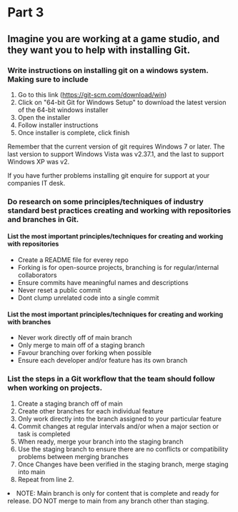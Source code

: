 # Part 3

## Imagine you are working at a game studio, and they want you to help with installing Git.

### Write instructions on installing git on a windows system. Making sure to include

1. Go to this link (https://git-scm.com/download/win)
2. Click on "64-bit Git for Windows Setup" to download the latest version of the 64-bit windows installer
3. Open the installer
4. Follow installer instructions
5. Once installer is complete, click finish

Remember that the current version of git requires Windows 7 or later. The last version to support Windows Vista was v2.37.1, and the last to support Windows XP was v2.

If you have further problems installing git enquire for support at your companies IT desk.

### Do research on some principles/techniques of industry standard best practices creating and working with repositories and branches in Git. 

#### List the most important principles/techniques for creating and working with repositories
* Create a README file for everey repo
* Forking is for open-source projects, branching is for regular/internal collaborators
* Ensure commits have meaningful names and descriptions
* Never reset a public commit
* Dont clump unrelated code into a single commit

#### List the most important principles/techniques for creating and working with branches
* Never work directly off of main branch
* Only merge to main off of a staging branch
* Favour branching over forking when possible
* Ensure each developer and/or feature has its own branch

### List the steps in a Git workflow that the team should follow when working on projects.
<ol>
	<li> Create a staging branch off of main</li>
	<li> Create other branches for each individual feature</li>
	<li> Only work directly into the branch assigned to your particular feature</li>
	<li> Commit changes at regular intervals and/or when a major section or task is completed</li>
	<li> When ready, merge your branch into the staging branch</li>
	<li> Use the staging branch to ensure there are no conflicts or compatibility problems between merging branches</li>
	<li> Once Changes have been verified in the staging branch, merge staging into main</li>
	<li> Repeat from line 2.</li>
</ol>
<li> NOTE: Main branch is only for content that is complete and ready for release. DO NOT merge to main from any branch other than staging.